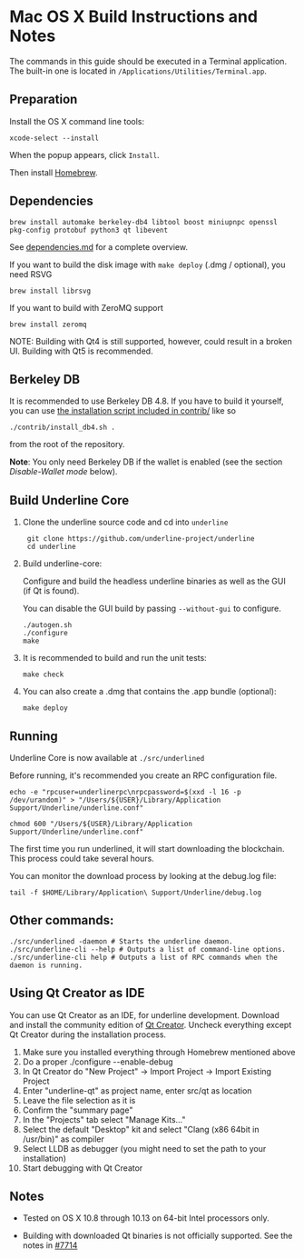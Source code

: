 Mac OS X Build Instructions and Notes
====================================
The commands in this guide should be executed in a Terminal application.
The built-in one is located in `/Applications/Utilities/Terminal.app`.

Preparation
-----------
Install the OS X command line tools:

`xcode-select --install`

When the popup appears, click `Install`.

Then install [Homebrew](https://brew.sh).

Dependencies
----------------------

    brew install automake berkeley-db4 libtool boost miniupnpc openssl pkg-config protobuf python3 qt libevent

See [dependencies.md](dependencies.md) for a complete overview.

If you want to build the disk image with `make deploy` (.dmg / optional), you need RSVG

    brew install librsvg

If you want to build with ZeroMQ support
    
    brew install zeromq

NOTE: Building with Qt4 is still supported, however, could result in a broken UI. Building with Qt5 is recommended.

Berkeley DB
-----------
It is recommended to use Berkeley DB 4.8. If you have to build it yourself,
you can use [the installation script included in contrib/](/contrib/install_db4.sh)
like so

```shell
./contrib/install_db4.sh .
```

from the root of the repository.

**Note**: You only need Berkeley DB if the wallet is enabled (see the section *Disable-Wallet mode* below).

Build Underline Core
------------------------

1. Clone the underline source code and cd into `underline`

        git clone https://github.com/underline-project/underline
        cd underline

2.  Build underline-core:

    Configure and build the headless underline binaries as well as the GUI (if Qt is found).

    You can disable the GUI build by passing `--without-gui` to configure.

        ./autogen.sh
        ./configure
        make

3.  It is recommended to build and run the unit tests:

        make check

4.  You can also create a .dmg that contains the .app bundle (optional):

        make deploy

Running
-------

Underline Core is now available at `./src/underlined`

Before running, it's recommended you create an RPC configuration file.

    echo -e "rpcuser=underlinerpc\nrpcpassword=$(xxd -l 16 -p /dev/urandom)" > "/Users/${USER}/Library/Application Support/Underline/underline.conf"

    chmod 600 "/Users/${USER}/Library/Application Support/Underline/underline.conf"

The first time you run underlined, it will start downloading the blockchain. This process could take several hours.

You can monitor the download process by looking at the debug.log file:

    tail -f $HOME/Library/Application\ Support/Underline/debug.log

Other commands:
-------

    ./src/underlined -daemon # Starts the underline daemon.
    ./src/underline-cli --help # Outputs a list of command-line options.
    ./src/underline-cli help # Outputs a list of RPC commands when the daemon is running.

Using Qt Creator as IDE
------------------------
You can use Qt Creator as an IDE, for underline development.
Download and install the community edition of [Qt Creator](https://www.qt.io/download/).
Uncheck everything except Qt Creator during the installation process.

1. Make sure you installed everything through Homebrew mentioned above
2. Do a proper ./configure --enable-debug
3. In Qt Creator do "New Project" -> Import Project -> Import Existing Project
4. Enter "underline-qt" as project name, enter src/qt as location
5. Leave the file selection as it is
6. Confirm the "summary page"
7. In the "Projects" tab select "Manage Kits..."
8. Select the default "Desktop" kit and select "Clang (x86 64bit in /usr/bin)" as compiler
9. Select LLDB as debugger (you might need to set the path to your installation)
10. Start debugging with Qt Creator

Notes
-----

* Tested on OS X 10.8 through 10.13 on 64-bit Intel processors only.

* Building with downloaded Qt binaries is not officially supported. See the notes in [#7714](https://github.com/bitcoin/bitcoin/issues/7714)
